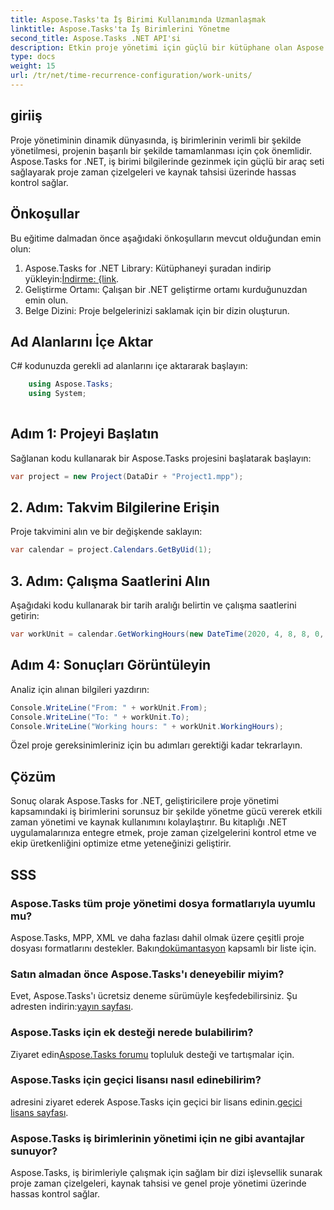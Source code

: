 ```yaml
---
title: Aspose.Tasks'ta İş Birimi Kullanımında Uzmanlaşmak
linktitle: Aspose.Tasks'ta İş Birimlerini Yönetme
second_title: Aspose.Tasks .NET API'si
description: Etkin proje yönetimi için güçlü bir kütüphane olan Aspose.Tasks for .NET'i keşfedin. Optimum kaynak kullanımı için çalışma birimlerini hassasiyetle kullanın.
type: docs
weight: 15
url: /tr/net/time-recurrence-configuration/work-units/
---
```

## giriiş
Proje yönetiminin dinamik dünyasında, iş birimlerinin verimli bir şekilde yönetilmesi, projenin başarılı bir şekilde tamamlanması için çok önemlidir. Aspose.Tasks for .NET, iş birimi bilgilerinde gezinmek için güçlü bir araç seti sağlayarak proje zaman çizelgeleri ve kaynak tahsisi üzerinde hassas kontrol sağlar.
## Önkoşullar
Bu eğitime dalmadan önce aşağıdaki önkoşulların mevcut olduğundan emin olun:
1.  Aspose.Tasks for .NET Library: Kütüphaneyi şuradan indirip yükleyin:[İndirme: {link](https://releases.aspose.com/tasks/net/).
2. Geliştirme Ortamı: Çalışan bir .NET geliştirme ortamı kurduğunuzdan emin olun.
3. Belge Dizini: Proje belgelerinizi saklamak için bir dizin oluşturun.
## Ad Alanlarını İçe Aktar
C# kodunuzda gerekli ad alanlarını içe aktararak başlayın:
```csharp
    using Aspose.Tasks;
    using System;
    
```
## Adım 1: Projeyi Başlatın
Sağlanan kodu kullanarak bir Aspose.Tasks projesini başlatarak başlayın:
```csharp
var project = new Project(DataDir + "Project1.mpp");
```
## 2. Adım: Takvim Bilgilerine Erişin
Proje takvimini alın ve bir değişkende saklayın:
```csharp
var calendar = project.Calendars.GetByUid(1);
```
## 3. Adım: Çalışma Saatlerini Alın
Aşağıdaki kodu kullanarak bir tarih aralığı belirtin ve çalışma saatlerini getirin:
```csharp
var workUnit = calendar.GetWorkingHours(new DateTime(2020, 4, 8, 8, 0, 0), new DateTime(2020, 4, 9, 17, 0, 0));
```
## Adım 4: Sonuçları Görüntüleyin
Analiz için alınan bilgileri yazdırın:
```csharp
Console.WriteLine("From: " + workUnit.From);
Console.WriteLine("To: " + workUnit.To);
Console.WriteLine("Working hours: " + workUnit.WorkingHours);
```
Özel proje gereksinimleriniz için bu adımları gerektiği kadar tekrarlayın.
## Çözüm
Sonuç olarak Aspose.Tasks for .NET, geliştiricilere proje yönetimi kapsamındaki iş birimlerini sorunsuz bir şekilde yönetme gücü vererek etkili zaman yönetimi ve kaynak kullanımını kolaylaştırır. Bu kitaplığı .NET uygulamalarınıza entegre etmek, proje zaman çizelgelerini kontrol etme ve ekip üretkenliğini optimize etme yeteneğinizi geliştirir.
## SSS
### Aspose.Tasks tüm proje yönetimi dosya formatlarıyla uyumlu mu?
 Aspose.Tasks, MPP, XML ve daha fazlası dahil olmak üzere çeşitli proje dosyası formatlarını destekler. Bakın[dokümantasyon](https://reference.aspose.com/tasks/net/) kapsamlı bir liste için.
### Satın almadan önce Aspose.Tasks'ı deneyebilir miyim?
 Evet, Aspose.Tasks'ı ücretsiz deneme sürümüyle keşfedebilirsiniz. Şu adresten indirin:[yayın sayfası](https://releases.aspose.com/).
### Aspose.Tasks için ek desteği nerede bulabilirim?
 Ziyaret edin[Aspose.Tasks forumu](https://forum.aspose.com/c/tasks/15) topluluk desteği ve tartışmalar için.
### Aspose.Tasks için geçici lisansı nasıl edinebilirim?
 adresini ziyaret ederek Aspose.Tasks için geçici bir lisans edinin.[geçici lisans sayfası](https://purchase.aspose.com/temporary-license/).
### Aspose.Tasks iş birimlerinin yönetimi için ne gibi avantajlar sunuyor?
Aspose.Tasks, iş birimleriyle çalışmak için sağlam bir dizi işlevsellik sunarak proje zaman çizelgeleri, kaynak tahsisi ve genel proje yönetimi üzerinde hassas kontrol sağlar.